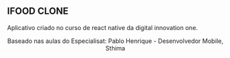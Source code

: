## IFOOD CLONE 


<p>
    Aplicativo criado no curso de react native da digital innovation one.
</p>

<p align="center">
	Baseado nas aulas do Especialisat: Pablo Henrique - Desenvolvedor Mobile, Sthima
</p>



